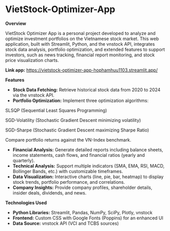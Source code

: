 # VietStock-Optimizer-App

**Overview**

VietStock Optimizer App is a personal project developed to analyze and optimize investment portfolios on the Vietnamese stock market. This web application, built with Streamlit, Python, and the vnstock API, integrates stock data analysis, portfolio optimization, and extended features to support investors, such as news tracking, financial report monitoring, and stock price visualization charts.

**Link app:** https://vietstock-optimizer-app-hophamhuu1103.streamlit.app/

**Features**
- **Stock Data Fetching:** Retrieve historical stock data from 2020 to 2024 via the vnstock API.
- **Portfolio Optimization:** Implement three optimization algorithms:

SLSQP (Sequential Least Squares Programming)

SGD-Volatility (Stochastic Gradient Descent minimizing volatility)

SGD-Sharpe (Stochastic Gradient Descent maximizing Sharpe Ratio)

Compare portfolio returns against the VN-Index benchmark.

- **Financial Analysis:** Generate detailed reports including balance sheets, income statements, cash flows, and financial ratios (yearly and quarterly).
- **Technical Analysis:** Support multiple indicators (SMA, EMA, RSI, MACD, Bollinger Bands, etc.) with customizable timeframes.
- **Data Visualization:** Interactive charts (line, pie, bar, heatmap) to display stock trends, portfolio performance, and correlations.
- **Company Insights:** Provide company profiles, shareholder details, insider deals, dividends, and news.

**Technologies Used**
- **Python Libraries:** Streamlit, Pandas, NumPy, SciPy, Plotly, vnstock
- **Frontend:** Custom CSS with Google Fonts (Poppins) for an enhanced UI
- **Data Source:** vnstock API (VCI and TCBS sources)
